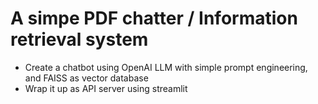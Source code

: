 # A simpe PDF chatter / Information retrieval system

* Create a chatbot using OpenAI LLM with simple prompt engineering, and FAISS as vector database
* Wrap it up as API server using streamlit
